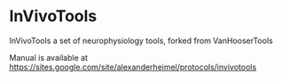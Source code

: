 InVivoTools
===========

InVivoTools a set of neurophysiology tools, forked from VanHooserTools

Manual is available at https://sites.google.com/site/alexanderheimel/protocols/invivotools
